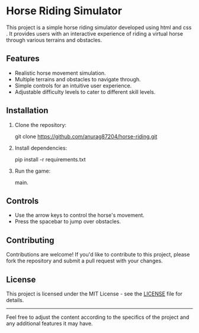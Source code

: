 # Horse Riding Simulator

This project is a simple horse riding simulator developed using html and css . It provides users with an interactive experience of riding a virtual horse through various terrains and obstacles.

## Features

- Realistic horse movement simulation.
- Multiple terrains and obstacles to navigate through.
- Simple controls for an intuitive user experience.
- Adjustable difficulty levels to cater to different skill levels.

## Installation

1. Clone the repository:

   
    git clone https://github.com/anurag87204/horse-riding.git
    
2. Install dependencies:

   
    pip install -r requirements.txt
    
3. Run the game:

   
    main.
    
## Controls

- Use the arrow keys to control the horse's movement.
- Press the spacebar to jump over obstacles.

## Contributing

Contributions are welcome! If you'd like to contribute to this project, please fork the repository and submit a pull request with your changes.

## License

This project is licensed under the MIT License - see the [LICENSE](LICENSE) file for details.

---

Feel free to adjust the content according to the specifics of the project and any additional features it may have.
